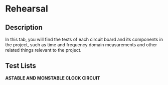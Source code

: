 **Rehearsal**
===============================

Description 
-------

In this tab, you will find the tests of each circuit board and its components in the project, such as time and frequency domain measurements and other related things relevant to the project. 


Test Lists 
-------

**ASTABLE AND MONSTABLE CLOCK CIRCUIT**



